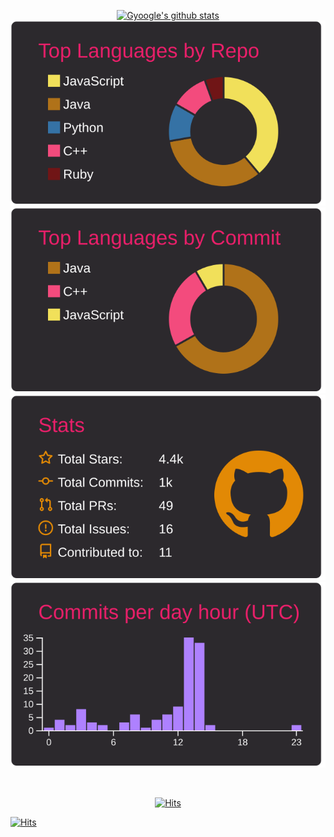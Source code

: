  
<div align=center>

[![Gyoogle's github stats](https://github-readme-stats.vercel.app/api?username=rkaclfdl123&show_icons=true&theme=radical)](https://github.com/rkaclfdl123) <br>
[![](https://raw.githubusercontent.com/gyoogle/Card/master/profile-summary-card-output/monokai/1-repos-per-language.svg)](https://github.com/rkaclfdl123) [![](https://raw.githubusercontent.com/gyoogle/Card/master/profile-summary-card-output/monokai/2-most-commit-language.svg)](https://github.com/rkaclfdl123)
[![](https://raw.githubusercontent.com/gyoogle/Card/master/profile-summary-card-output/monokai/3-stats.svg)](https://github.com/rkaclfdl123) [![](https://raw.githubusercontent.com/gyoogle/Card/master/profile-summary-card-output/monokai/4-productive-time.svg)](https://github.com/rkaclfdl123)


<!--
[![Gyoogle's github stats](https://github-readme-stats.vercel.app/api?username=gyoogle&show_icons=true&theme=radical)](https://github.com/rkaclfdl123)
<br>
[![trophy](https://github-profile-trophy.vercel.app/?username=gyoogle&theme=onedark)](https://github.com/rkaclfdl123)


[![Solved.ac Profile](http://mazassumnida.wtf/api/generate_badge?boj=kim6394)](https://solved.ac/kim6394)
-->

<br>
  
[![Hits](https://hits.seeyoufarm.com/api/count/incr/badge.svg?url=https%3A%2F%2Fgithub.com%2Fgyoogle%2Fhit-counter&count_bg=%2379C83D&title_bg=%23555555&icon=&icon_color=%23E7E7E7&title=hits&edge_flat=false)](https://hits.seeyoufarm.com)

</div>


[![Hits](https://hits.seeyoufarm.com/api/count/incr/badge.svg?url=https://github.com/rkaclfdl123%2Fgjbae1212%2Fhit-counter&count_bg=%237900FF&title_bg=%23FFDF00&icon=&icon_color=%23E7E7E7&title=hits&edge_flat=false)](https://hits.seeyoufarm.com)

